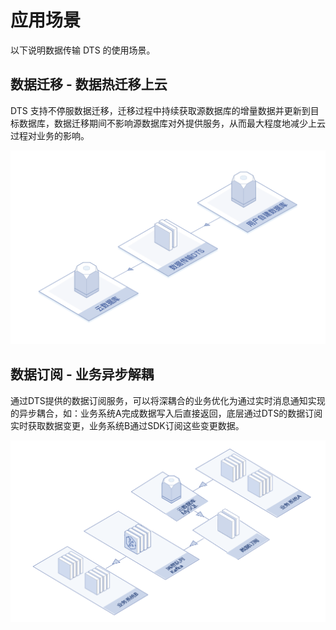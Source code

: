 # 应用场景

以下说明数据传输 DTS 的使用场景。

## 数据迁移 - 数据热迁移上云

DTS 支持不停服数据迁移，迁移过程中持续获取源数据库的增量数据并更新到目标数据库，数据迁移期间不影响源数据库对外提供服务，从而最大程度地减少上云过程对业务的影响。

![1570775871943](../../../../image/Data-Transmission-Service/dts-005.png)



## 数据订阅 - 业务异步解耦

通过DTS提供的数据订阅服务，可以将深耦合的业务优化为通过实时消息通知实现的异步耦合，如：业务系统A完成数据写入后直接返回，底层通过DTS的数据订阅实时获取数据变更，业务系统B通过SDK订阅这些变更数据。

![image-20200629182618385](../../../../image/Data-Transmission-Service/dts-036.png)



